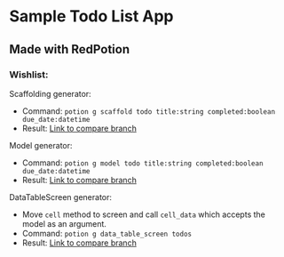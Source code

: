 # Sample Todo List App
## Made with RedPotion

### Wishlist:

Scaffolding generator:
* Command: `potion g scaffold todo title:string completed:boolean due_date:datetime`
* Result: [Link to compare branch](#)

Model generator:
* Command: `potion g model todo title:string completed:boolean due_date:datetime`
* Result: [Link to compare branch](#)

DataTableScreen generator:
* Move `cell` method to screen and call `cell_data` which accepts the model as an argument.
* Command: `potion g data_table_screen todos`
* Result: [Link to compare branch](#)
